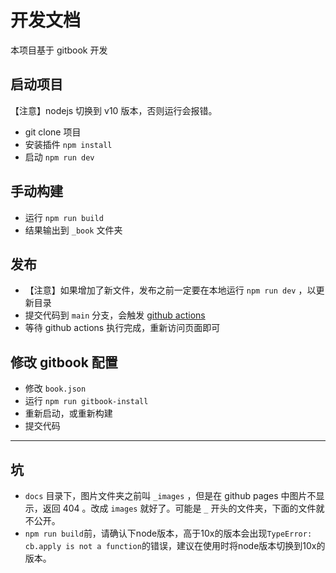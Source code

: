 # 开发文档

本项目基于 gitbook 开发

## 启动项目

【注意】nodejs 切换到 v10 版本，否则运行会报错。

- git clone 项目
- 安装插件 `npm install`
- 启动 `npm run dev`

## 手动构建

- 运行 `npm run build`
- 结果输出到 `_book` 文件夹

## 发布

- 【注意】如果增加了新文件，发布之前一定要在本地运行 `npm run dev` ，以更新目录
- 提交代码到 `main` 分支，会触发 [github actions](https://github.com/wangeditor-team/wangeditor-usege-doc-en/actions)
- 等待 github actions 执行完成，重新访问页面即可

## 修改 gitbook 配置

- 修改 `book.json`
- 运行 `npm run gitbook-install`
- 重新启动，或重新构建
- 提交代码

------

## 坑

- `docs` 目录下，图片文件夹之前叫 `_images` ，但是在 github pages 中图片不显示，返回 404 。改成 `images` 就好了。可能是 `_` 开头的文件夹，下面的文件就不公开。
- `npm run build`前，请确认下node版本，高于10x的版本会出现`TypeError: cb.apply is not a function`的错误，建议在使用时将node版本切换到10x的版本。
